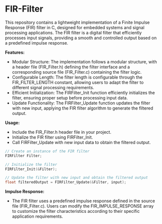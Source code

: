 # FIR-Filter

This repository contains a lightweight implementation of a Finite Impulse Response (FIR) filter in C, designed for embedded systems and signal processing applications. The FIR filter is a digital filter that efficiently processes input signals, providing a smooth and controlled output based on a predefined impulse response.

**Features:**
* Modular Structure: The implementation follows a modular structure, with a header file (FIR_Filter.h) defining the filter interface and a corresponding source file (FIR_Filter.c) containing the filter logic.
* Configurable Length: The filter length is configurable through the FIR_FILTER_LENGTH constant, allowing users to adapt the filter to different signal processing requirements.
* Efficient Initialization: The FIRFilter_Init function efficiently initializes the filter, ensuring proper setup before processing input data.
* Update Functionality: The FIRFilter_Update function updates the filter with new input, applying the FIR filter algorithm to generate the filtered output.

**Usage:**
* Include the FIR_Filter.h header file in your project.
* Initialize the FIR filter using FIRFilter_Init.
* Call FIRFilter_Update with new input data to obtain the filtered output.
```C
// Create an instance of the FIR filter
FIRFilter Filter;

// Initialize the filter
FIRFilter_Init(&Filter);

// Update the filter with new input and obtain the filtered output
float filteredOutput = FIRFilter_Update(&Filter, input);
```

**Impulse Response:**
* The FIR filter uses a predefined impulse response defined in the source file (FIR_Filter.c). Users can modify the FIR_IMPULSE_RESPONSE array to customize the filter characteristics according to their specific application requirements.
